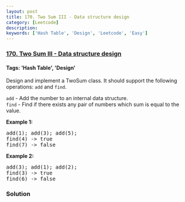 ```yaml
---
layout: post
title: 170. Two Sum III - Data structure design
category: [Leetcode]
description: 
keywords: ['Hash Table', 'Design', 'Leetcode', 'Easy']
---
```

### [170. Two Sum III - Data structure design](https://leetcode.com/problems/two-sum-iii-data-structure-design)

#### Tags: 'Hash Table', 'Design'

<div class="content__u3I1 question-content__JfgR"><div><p>Design and implement a TwoSum class. It should support the following operations: <code>add</code> and <code>find</code>.</p>
<p><code>add</code> - Add the number to an internal data structure.<br/>
<code>find</code> - Find if there exists any pair of numbers which sum is equal to the value.</p>
<p><strong>Example 1:</strong></p>
<pre>add(1); add(3); add(5);
find(4) -&gt; true
find(7) -&gt; false
</pre>
<p><strong>Example 2:</strong></p>
<pre>add(3); add(1); add(2);
find(3) -&gt; true
find(6) -&gt; false</pre>
</div></div>

### Solution
